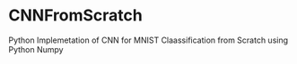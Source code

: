 # CNNFromScratch
Python Implemetation of CNN for MNIST Claassification from Scratch using Python Numpy
